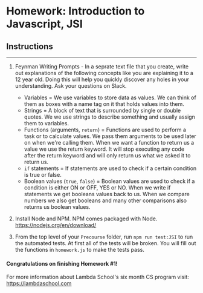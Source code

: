# Homework: Introduction to Javascript, JSI

## Instructions
---
1. Feynman Writing Prompts - In a seprate text file that you create, write out explanations of the following concepts like you are explaining it to a 12 year old.  Doing this will help you quickly discover any holes in your understanding.  Ask your questions on Slack.

	* Variables = We use variables to store data as values. We can think of them as boxes with a name tag on it that holds values into them.
	* Strings = A block of text that is surrounded by single or double quotes. We we use strings to describe something and usually assign them to variables.
	* Functions (arguments, `return`) = Functions are used to perform a task or to calculate values. We pass them arguments to be used later on when we're calling them. When we want a function to return us a value we use the return keyword. It will stop executing any code after the return keyword and will only return us what we asked it to return us.
	* `if` statements = If statements are used to check if a certain condition is true or false.
	* Boolean values (`true`, `false`) = Boolean values are used to check if a condition is either ON or OFF, YES or NO. When we write if statements we get booleans values back to us. When we compare numbers we also get booleans and many other comparisons also returns us boolean values.


2. Install Node and NPM.  NPM comes packaged with Node. https://nodejs.org/en/download/

3. From the top level of your `Precourse` folder, run `npm run test:JSI` to run the automated tests.  At first all of the tests will be broken.  You will fill out the functions in `homework.js` to make the tests pass.


#### Congratulations on finishing Homework #1!

For more information about Lambda School's six month CS program visit: https://lambdaschool.com
